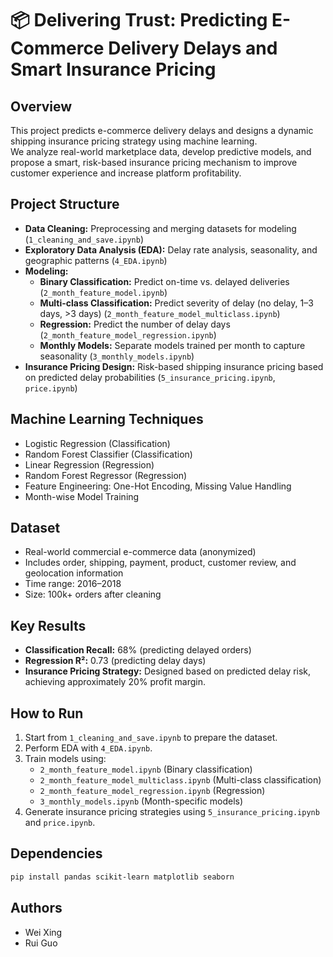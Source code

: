 # 📦 Delivering Trust: Predicting E-Commerce Delivery Delays and Smart Insurance Pricing

## Overview
This project predicts e-commerce delivery delays and designs a dynamic shipping insurance pricing strategy using machine learning.  
We analyze real-world marketplace data, develop predictive models, and propose a smart, risk-based insurance pricing mechanism to improve customer experience and increase platform profitability.

## Project Structure
- **Data Cleaning:** Preprocessing and merging datasets for modeling (`1_cleaning_and_save.ipynb`)
- **Exploratory Data Analysis (EDA):** Delay rate analysis, seasonality, and geographic patterns (`4_EDA.ipynb`)
- **Modeling:**
  - **Binary Classification:** Predict on-time vs. delayed deliveries (`2_month_feature_model.ipynb`)
  - **Multi-class Classification:** Predict severity of delay (no delay, 1–3 days, >3 days) (`2_month_feature_model_multiclass.ipynb`)
  - **Regression:** Predict the number of delay days (`2_month_feature_model_regression.ipynb`)
  - **Monthly Models:** Separate models trained per month to capture seasonality (`3_monthly_models.ipynb`)
- **Insurance Pricing Design:** Risk-based shipping insurance pricing based on predicted delay probabilities (`5_insurance_pricing.ipynb`, `price.ipynb`)

## Machine Learning Techniques
- Logistic Regression (Classification)
- Random Forest Classifier (Classification)
- Linear Regression (Regression)
- Random Forest Regressor (Regression)
- Feature Engineering: One-Hot Encoding, Missing Value Handling
- Month-wise Model Training

## Dataset
- Real-world commercial e-commerce data (anonymized)
- Includes order, shipping, payment, product, customer review, and geolocation information
- Time range: 2016–2018
- Size: 100k+ orders after cleaning

## Key Results
- **Classification Recall:** 68% (predicting delayed orders)
- **Regression R²:** 0.73 (predicting delay days)
- **Insurance Pricing Strategy:** Designed based on predicted delay risk, achieving approximately 20% profit margin.

## How to Run
1. Start from `1_cleaning_and_save.ipynb` to prepare the dataset.
2. Perform EDA with `4_EDA.ipynb`.
3. Train models using:
   - `2_month_feature_model.ipynb` (Binary classification)
   - `2_month_feature_model_multiclass.ipynb` (Multi-class classification)
   - `2_month_feature_model_regression.ipynb` (Regression)
   - `3_monthly_models.ipynb` (Month-specific models)
4. Generate insurance pricing strategies using `5_insurance_pricing.ipynb` and `price.ipynb`.

## Dependencies
```bash
pip install pandas scikit-learn matplotlib seaborn
```

## Authors
- Wei Xing
- Rui Guo
